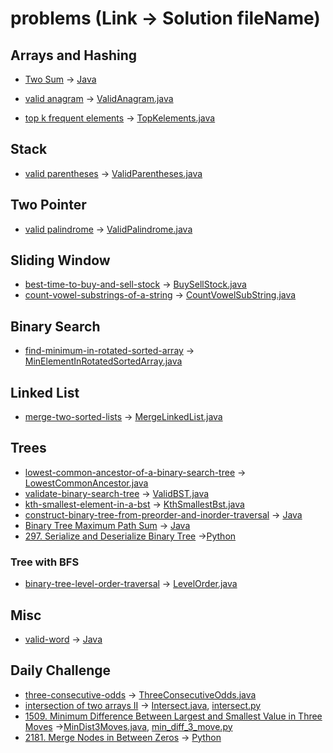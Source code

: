 # problems (Link -> Solution fileName)

## Arrays and Hashing
 - [Two Sum](https://leetcode.com/problems/two-sum/description/) -> [Java](src/main/java/com/leetcode/arrays/TwoSum.java)

 - [valid anagram](https://leetcode.com/problems/valid-anagram/description/) -> [ValidAnagram.java](src/main/java/com/leetcode/arrays/ValidAnagram.java)
 
 - [top k frequent elements](https://leetcode.com/problems/top-k-frequent-elements/description/)  -> [TopKelements.java](src/main/java/com/leetcode/arrays/TopKelements.java)

## Stack
 - [valid parentheses](https://leetcode.com/problems/valid-parentheses/description/) -> [ValidParentheses.java](src/main/java/com/leetcode/arrays/ValidParentheses.java)
 
## Two Pointer
 - [valid palindrome](https://leetcode.com/problems/valid-palindrome/description/) -> [ValidPalindrome.java](src/main/java/com/leetcode/arrays/ValidPalindrome.java)
 
## Sliding Window
 - [best-time-to-buy-and-sell-stock](https://leetcode.com/problems/best-time-to-buy-and-sell-stock/description/) -> [BuySellStock.java](src/main/java/com/leetcode/arrays/BuySellStock.java)
 - [count-vowel-substrings-of-a-string](https://leetcode.com/problems/count-vowel-substrings-of-a-string/description/) -> [CountVowelSubString.java](src/main/java/com/oa/CountVowelSubString.java)
 
## Binary Search
- [find-minimum-in-rotated-sorted-array](https://leetcode.com/problems/find-minimum-in-rotated-sorted-array/) -> [MinElementInRotatedSortedArray.java](src/main/java/com/leetcode/arrays/MinElementInRotatedSortedArray.java)

## Linked List
- [merge-two-sorted-lists](https://leetcode.com/problems/merge-two-sorted-lists/description/) -> [MergeLinkedList.java](src/main/java/com/leetcode/linkedlist/MergeLinkedList.java)
	
## Trees
- [lowest-common-ancestor-of-a-binary-search-tree](https://leetcode.com/problems/lowest-common-ancestor-of-a-binary-search-tree/description/) -> [LowestCommonAncestor.java](src/main/java/com/leetcode/trees/LowestCommonAncestor.java)
- [validate-binary-search-tree](https://leetcode.com/problems/validate-binary-search-tree/) -> [ValidBST.java](src/main/java/com/leetcode/trees/ValidBST.java)
- [kth-smallest-element-in-a-bst](https://leetcode.com/problems/kth-smallest-element-in-a-bst/description/) -> [KthSmallestBst.java](src/main/java/com/leetcode/trees/KthSmallestBst.java)
- [construct-binary-tree-from-preorder-and-inorder-traversal](https://leetcode.com/problems/construct-binary-tree-from-preorder-and-inorder-traversal/description/) ->  [Java](src/main/java/com/leetcode/trees/ContructBST.java)
- [Binary Tree Maximum Path Sum](https://leetcode.com/problems/binary-tree-maximum-path-sum/description/) ->  [Java](src/main/java/com/leetcode/trees/BinaryTreeMaxPath.java)
- [297. Serialize and Deserialize Binary Tree](https://leetcode.com/problems/serialize-and-deserialize-binary-tree/) ->[Python](python/serialize_deserialize_binary_tree.py)
### Tree with BFS
- [binary-tree-level-order-traversal](https://leetcode.com/problems/binary-tree-level-order-traversal/description/) -> [LevelOrder.java](src/main/java/com/leetcode/trees/LevelOrder.java)
## Misc
- [valid-word](https://leetcode.com/problems/valid-word/description/) -> [Java](src/main/java/com/leetcode/arrays/ValidWord.java)
## Daily Challenge
- [three-consecutive-odds](https://leetcode.com/problems/three-consecutive-odds/description) -> [ThreeConsecutiveOdds.java](src/main/java/dailyChallege/ThreeConsecutiveOdds.java) 
- [intersection of two arrays II](https://leetcode.com/problems/intersection-of-two-arrays-ii) -> [Intersect.java](src/main/java/dailyChallege/Intersect.java), [intersect.py](python/intersect.py)
- [1509. Minimum Difference Between Largest and Smallest Value in Three Moves](https://leetcode.com/problems/minimum-difference-between-largest-and-smallest-value-in-three-moves) ->[MinDist3Moves.java](src/main/java/dailyChallege/MinDist3Moves.java), [min_diff_3_move.py](python/min_diff_3_move.py)
- [2181. Merge Nodes in Between Zeros](https://leetcode.com/problems/merge-nodes-in-between-zeros/description/) -> [Python](python/merge_nodes.py)
